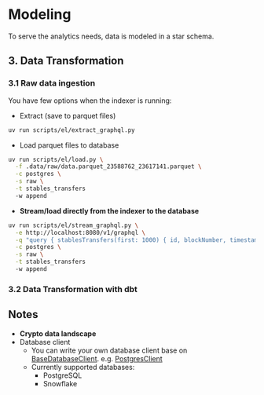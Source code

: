 # Modeling
To serve the analytics needs, data is modeled in a star schema.

## 3. Data Transformation

### 3.1 Raw data ingestion
You have few options when the indexer is running:

- Extract (save to parquet files) 
```bash
uv run scripts/el/extract_graphql.py 
```

- Load parquet files to database
```bash
uv run scripts/el/load.py \
  -f .data/raw/data.parquet_23588762_23617141.parquet \
  -c postgres \
  -s raw \
  -t stables_transfers
  -w append
```
- **Stream/load directly from the indexer to the database**
```bash
uv run scripts/el/stream_graphql.py \
  -e http://localhost:8080/v1/graphql \
  -q "query { stablesTransfers(first: 1000) { id, blockNumber, timestamp, contractAddress, from, to, value } }" \
  -c postgres \
  -s raw \
  -t stables_transfers
  -w append
```

### 3.2 Data Transformation with dbt

## Notes
- **Crypto data landscape**
- Database client
    - You can write your own database client base on [BaseDatabaseClient](https://github.com/newgnart/fa-dae2-stables-analytics/blob/main/src/onchaindata/utils/base_client.py). e.g. [PostgresClient](https://github.com/newgnart/fa-dae2-stables-analytics/blob/main/src/onchaindata/utils/postgres_client.py)
    - Currently supported databases:
        - PostgreSQL
        - Snowflake

